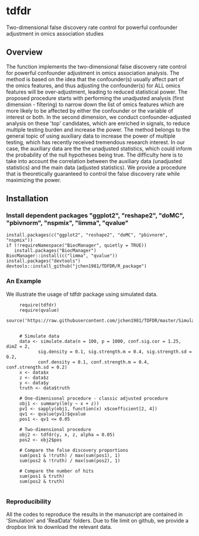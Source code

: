 # tdfdr
Two-dimensional false discovery rate control for powerful confounder adjustment in omics association studies

## Overview
The function implements the two-dimensional false discovery rate control for powerful confounder adjustment in omics association analysis. The method is based on the idea that the confounder(s) usually affect part of the omics features, and thus adjusting the confounder(s) for ALL omics features will be over-adjustment, leading to reduced statistical power.  The proposed procedure starts with performing the unadjusted analysis (first dimension - filtering) to narrow down the list of omics features which are more likely to be affected by either the confounder or the variable of interest or both. In the second dimension, we conduct confounder-adjusted analysis on these 'top' candidates, which are enriched in signals, to reduce multiple testing burden and increase the power. The method belongs to the general topic of using auxiliary data to increase the power of multiple testing, which has recently received tremendous research interest. In our case, the auxiliary data are the the unadjusted statistics, which could inform the probability of the null hypotheses being true.  The difficulty here is to take into account the correlation between the auxiliary data (unadjusted statistics) and the main data (adjusted statistics). We provide a procedure that is theoretically guaranteed to control the false discovery rate while maximizing the power.

## Installation 

### Install dependent packages "ggplot2", "reshape2", "doMC", "pbivnorm", "nspmix", "limma", "qvalue"

```
install.packages(c("ggplot2", "reshape2", "doMC", "pbivnorm", "nspmix"))
if (!requireNamespace("BiocManager", quietly = TRUE))
   install.packages("BiocManager")
BiocManager::install(c("limma", "qvalue"))
install.packages("devtools")
devtools::install_github("jchen1981/TDFDR/R_package")
```



### An Example
We illustrate the usage of tdfdr package using simulated data.

```
     require(tdfdr)
     require(qvalue)
     source('https://raw.githubusercontent.com/jchen1981/TDFDR/master/Simulation/Code/SimFunc.R')

     
     # Simulate data
     data <- simulate.data(n = 100, p = 1000, conf.sig.cor = 1.25, dimZ = 2,
		    sig.density = 0.1, sig.strength.m = 0.4, sig.strength.sd = 0.2,
		    conf.density = 0.1, conf.strength.m = 0.4, conf.strength.sd = 0.2)
	 x <- data$x
	 z <- data$z
	 y <- data$y
	 truth <- data$truth
			
     # One-dimenisonal procedure - classic adjusted procedure
     obj1 <- summary(lm(y ~ x + z))
     pv1 <- sapply(obj1, function(x) x$coefficient[2, 4])
     qv1 <- qvalue(pv1)$qvalue
     pos1 <- qv1 <= 0.05

     # Two-dimensional procedure
     obj2 <- tdfdr(y, x, z, alpha = 0.05)
     pos2 <- obj2$pos

     # Compare the false discovery proportions
     sum(pos1 & !truth) / max(sum(pos1), 1)
     sum(pos2 & !truth) / max(sum(pos2), 1)
     
     # Compare the number of hits
     sum(pos1 & truth)
     sum(pos2 & truth)
  
```

### Reproducibility
All the codes to reproduce the results in the manuscript are contained in 'Simulation' and 'RealData' folders. Due to file limit on github, we provide a dropbox link to download the relevant data.


